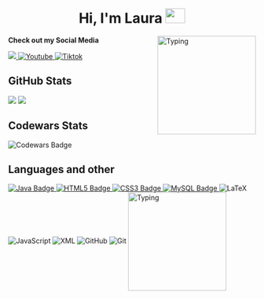<h1 align="center"><b>Hi, I'm Laura </b><img src="https://static.vecteezy.com/system/resources/previews/035/199/335/non_2x/ai-generated-black-flower-isolated-on-transparent-background-free-png.png" width="40" height="30"></h1>
<!--  -->

<img align="right" width="200px" alt="Typing" src="https://pa1.aminoapps.com/6722/8143d640b0f68362eb5372b0fca1b03731773ee6_00.gif" />

<b>Check out my Social Media</b>

<a href= "https://www.instagram.com/magnetsnmiracles/">
    <img src="https://img.shields.io/badge/Instagram-%23E4405F.svg?style=for-the-badge&logo=Instagram&logoColor=white">
</a>

<a href="https://www.youtube.com/@lauracs6">
  <img src="https://img.shields.io/badge/YouTube-%23FF0000.svg?style=for-the-badge&logo=YouTube&logoColor=white" alt="Youtube">
</a>

<a href="https://www.tiktok.com/@lauracs6_" >
  <img src="https://img.shields.io/badge/TikTok-%23000000.svg?style=for-the-badge&logo=TikTok&logoColor=white" alt="Tiktok">
</a>

## <b>GitHub Stats</b>

[![](https://github-readme-stats.vercel.app/api?username=lauracs6&show_icons=true&theme=tokyonight&hide_border=true&locale=en)](https://github.com/lauracs6)
[![](https://github-readme-streak-stats.herokuapp.com/?user=lauracs6&theme=material-palenight)](https://github.com/lauracs6)
</div>

## <b>Codewars Stats</b>
![Codewars Badge](https://www.codewars.com/users/lauracs6/badges/large)


## <b>Languages and other</b>

<a href="https://www.dropbox.com/scl/fi/dv8t97saxtmwf8qoydjt4/aprendejava.pdf?rlkey=h6ha43h04ijt97d6iyv91fp55&e=3&st=dfrfnw1i&dl=0" target="_blank" rel="noopener noreferrer">
    <img src="https://img.shields.io/badge/Java-ED8B00?style=for-the-badge&logo=java&logoColor=white" alt="Java Badge">
</a>

<a href="https://www.w3schools.com/html/html_intro.asp" target="_blank" rel="noopener noreferrer">
    <img src="https://img.shields.io/badge/HTML5-E34F26?style=for-the-badge&logo=html5&logoColor=white" alt="HTML5 Badge">
</a>

<a href="https://flexboxfroggy.com/#es" target="_blank" rel="noopener noreferrer">
    <img src="https://img.shields.io/badge/CSS3-1572B6?style=for-the-badge&logo=css3&logoColor=white" alt="CSS3 Badge">
</a>

<a href="https://www.w3schools.com/sql/sql_intro.asp" target="_blank" rel="noopener noreferrer">
    <img src="https://img.shields.io/badge/MySQL-00000F?style=for-the-badge&logo=mysql&logoColor=white" alt="MySQL Badge">
</a>

<img src="https://img.shields.io/badge/latex-%23008080.svg?style=for-the-badge&logo=latex&logoColor=white" alt="LaTeX">
<img src="https://img.shields.io/badge/javascript-%23323330.svg?style=for-the-badge&logo=javascript&logoColor=%23F7DF1E" alt="JavaScript">
<img src="https://img.shields.io/badge/xml-%23FF6600.svg?style=for-the-badge&logo=xml&logoColor=white" alt="XML">
<img src="https://img.shields.io/badge/github-%23121011.svg?style=for-the-badge&logo=github&logoColor=white" alt="GitHub">
<img src="https://img.shields.io/badge/git-%23F05033.svg?style=for-the-badge&logo=git&logoColor=white" alt="Git">


<img align="center" width="200px" alt="Typing" src="https://media4.giphy.com/media/v1.Y2lkPTc5MGI3NjExdXRwMXd3c29oNDEyMXAzMjBweG1lcXZxNmQ3MWRjZ3I2ZGZyanI1OCZlcD12MV9pbnRlcm5hbF9naWZfYnlfaWQmY3Q9Zw/1C8bHHJturSx2/giphy.gif" />
